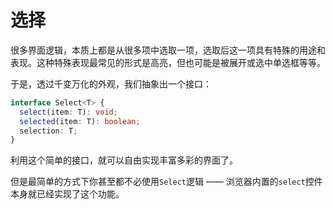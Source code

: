 # 选择

很多界面逻辑，本质上都是从很多项中选取一项，选取后这一项具有特殊的用途和表现。这种特殊表现最常见的形式是高亮，但也可能是被展开或选中单选框等等。

于是，透过千变万化的外观，我们抽象出一个接口：

```typescript
interface Select<T> {
  select(item: T): void;
  selected(item: T): boolean;
  selection: T;
}
```

利用这个简单的接口，就可以自由实现丰富多彩的界面了。

但是最简单的方式下你甚至都不必使用`Select`逻辑 —— 浏览器内置的`select`控件本身就已经实现了这个功能。
